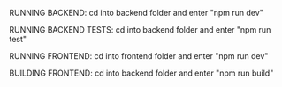RUNNING BACKEND:
cd into backend folder and enter "npm run dev" 

RUNNING BACKEND TESTS:
cd into backend folder and enter "npm run test"

RUNNING FRONTEND:
cd into frontend folder and enter "npm run dev" 

BUILDING FRONTEND:
cd into backend folder and enter "npm run build"
